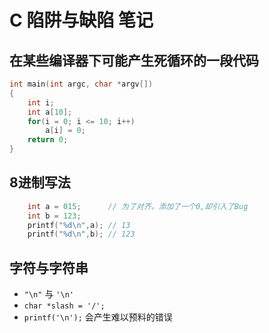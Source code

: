 # C 陷阱与缺陷 笔记

## 在某些编译器下可能产生死循环的一段代码

```c
int main(int argc, char *argv[])
{
    int i;
    int a[10];
    for(i = 0; i <= 10; i++)
        a[i] = 0;
    return 0;
}
```

## 8进制写法

```c
    int a = 015;      // 为了对齐，添加了一个0,却引入了Bug
    int b = 123;
    printf("%d\n",a); // 13
    printf("%d\n",b); // 123
```

## 字符与字符串

- `"\n"` 与 `'\n'`
- `char *slash = '/';`
- `printf('\n');` 会产生难以预料的错误